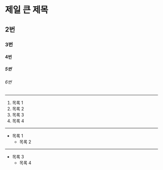 # 제일 큰 제목
## 2번
### 3번
#### 4번
##### 5번
###### 6번

* * *

1. 목록 1
2. 목록 2
3. 목록 3
4. 목록 4

***

* 목록 1
  * 목록 2

- - -

- 목록 3
  - 목록 4

